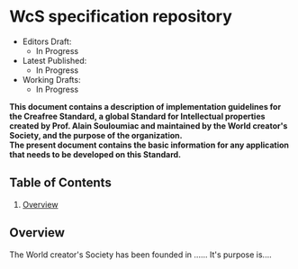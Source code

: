 # WcS specification repository

* Editors Draft:
  * In Progress
* Latest Published:
  * In Progress
* Working Drafts:
  * In Progress

**This document contains a description of implementation guidelines for the Creafree Standard, a global Standard for Intellectual properties created by Prof. Alain Souloumiac and maintained by the World creator's Society, and the purpose of the organization.  
The present document contains the basic information for any application that needs to be developed on this Standard.**

## Table of Contents

1. [Overview](#overview)

## Overview

The World creator's Society has been founded in ...... It's purpose is....


